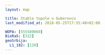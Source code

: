 ```yaml
---
layout: map

title: Stablo topole u Guberevcu
last_modified_at: 2018-05-25T17:35:48+02:00

WDPA: [555589069]
BioRaS: [322]
geoSrbija:
  L1_182: [120]
---
```

